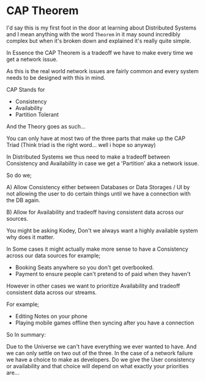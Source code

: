 # CAP Theorem

I'd say this is my first foot in the door at learning about Distributed Systems and I mean anything with the word `Theorem` in it may sound incredibly complex but when it's broken down and explained it's really quite simple.

In Essence the CAP Theorem is a tradeoff we have to make every time we get a network issue.

As this is the real world network issues are fairly common and every system needs to be designed with this in mind.

CAP Stands for

- Consistency
- Availability
- Partition Tolerant

And the Theory goes as such...

You can only have at most two of the three parts that make up the CAP Triad (Think triad is the right word... well i hope so anyway)


In Distributed Systems we thus need to make a tradeoff between Consistency and Availability in case we get a 'Partition' aka a network issue.

So do we;

A) Allow Consistency either between Databases or Data Storages / UI by not allowing the user to do certain things until we have a connection with the DB again.

B) Allow for Availability and tradeoff having consistent data across our sources.

You might be asking Kodey, Don't we always want a highly available system why does it matter.

In Some cases it might actually make more sense to have a Consistency across our data sources for example;

- Booking Seats anywhere so you don't get overbooked.
- Payment to ensure people can't pretend to of paid when they haven't

However in other cases we want to prioritize Availability and tradeoff consistent data across our streams.

For example;

- Editing Notes on your phone
- Playing mobile games offline then syncing after you have a connection


So In summary:

Due to the Universe we can't have everything we ever wanted to have. And we can only settle on two out of the three. In the case of a network failure we have a choice to make as developers. Do we give the User consistency or availability and that choice will depend on what exactly your priorities are...